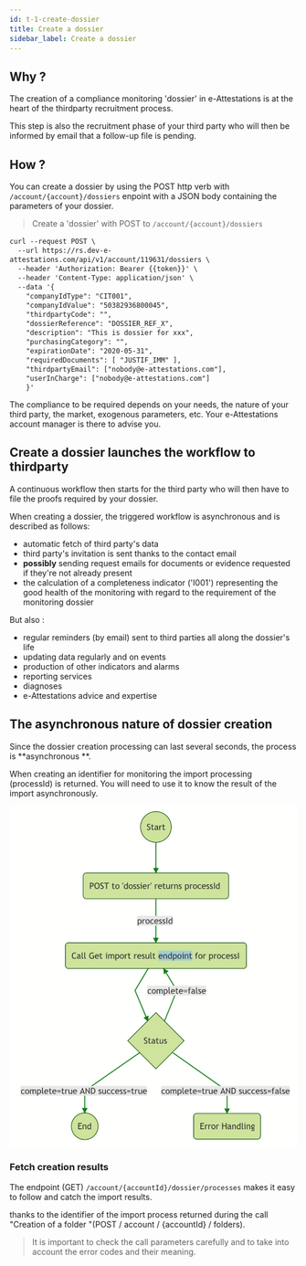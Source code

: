 ```yaml
---
id: t-1-create-dossier
title: Create a dossier
sidebar_label: Create a dossier
---
```


## Why ?

The creation of a compliance monitoring 'dossier' in e-Attestations is at the heart of the thirdparty recruitment process.

This step is also the recruitment phase of your third party who will then be informed by email that a follow-up file is pending.

## How ?

You can create a dossier by using the POST http verb with `/account/{account}/dossiers` enpoint with a JSON body containing the parameters of your dossier.

> Create a 'dossier' with POST to `/account/{account}/dossiers`

```shell
curl --request POST \
  --url https://rs.dev-e-attestations.com/api/v1/account/119631/dossiers \
  --header 'Authorization: Bearer {{token}}' \
  --header 'Content-Type: application/json' \
  --data '{
    "companyIdType": "CIT001",
    "companyIdValue": "50382936800045",
    "thirdpartyCode": "",
    "dossierReference": "DOSSIER_REF_X",
    "description": "This is dossier for xxx",
    "purchasingCategory": "",
    "expirationDate": "2020-05-31",
    "requiredDocuments": [ "JUSTIF_IMM" ],
    "thirdpartyEmail": ["nobody@e-attestations.com"],
    "userInCharge": ["nobody@e-attestations.com"]
    }'
```


<aside>The compliance to be required depends on your needs, the nature of your third party, the market, exogenous parameters, etc.
Your e-Attestations account manager is there to advise you.</aside>

## Create a dossier launches the workflow to thirdparty

A continuous workflow then starts for the third party who will then have to file the proofs required by your dossier.

When creating a dossier, the triggered workflow is asynchronous and is described as follows:

- automatic fetch of third party's data
- third party's invitation is sent thanks to the contact email
- **possibly** sending request emails for documents or evidence requested if they're not already present
- the calculation of a completeness indicator ('I001') representing the good health of the monitoring with regard to the requirement of the monitoring dossier

But also :

- regular reminders (by email) sent to third parties all along the dossier's life
- updating data regularly and on events
- production of other indicators and alarms
- reporting services
- diagnoses
- e-Attestations advice and expertise

## The asynchronous nature of dossier creation

Since the dossier creation processing can last several seconds, the process is **asynchronous **.

When creating an identifier for monitoring the import processing (processId) is returned.
You will need to use it to know the result of the import asynchronously.

![Async dossier creation](/img/ea-create-dossier-async.png)

### Fetch creation results

The endpoint (GET) `/account/{accountId}/dossier/processes` makes it easy to follow and catch the import results.


thanks to the identifier of the import process returned during the call "Creation of a folder "(POST / account / {accountId} / folders).

> It is important to check the call parameters carefully and to take into account the error codes and their meaning.



